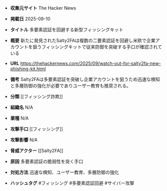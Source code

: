 - **収集元サイト**
The Hacker News

- **掲載日**
2025-09-10

- **タイトル**
多要素認証を回避する新型フィッシングキット

- **概要**
新たに発見されたSalty2FAは複数の二要素認証を回避し米欧で企業アカウントを狙うフィッシングキットで従来防御を突破する手口が確認されている

- **URL**
https://thehackernews.com/2025/09/watch-out-for-salty2fa-new-phishing-kit.html

- **備考**
Salty2FAは多要素認証を突破し企業アカウントを狙うため迅速な検知と多層防御の強化が必要でありユーザー教育も推奨される。

- **分類**
[[フィッシング詐欺]]

- **組織名**
N/A

- **業種**
N/A

- **攻撃手口**
[[フィッシング]]

- **攻撃影響**
N/A

- **脅威アクター**
[[Salty2FA]]

- **原因**
多要素認証の脆弱性を突く手口

- **対処方法**
迅速な検知、ユーザー教育、多層防御の強化

- **ハッシュタグ**
#フィッシング #多要素認証回避 #サイバー攻撃
